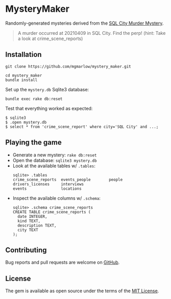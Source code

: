 # MysteryMaker

Randomly-generated mysteries derived from the [SQL City Murder Mystery](https://mystery.knightlab.com/).

> A murder occurred at 20210409 in SQL City. Find the perp!
> (hint: Take a look at crime_scene_reports)

## Installation

```
git clone https://github.com/mgmarlow/mystery_maker.git

cd mystery_maker
bundle install
```

Set up the `mystery.db` Sqlite3 database:

```
bundle exec rake db:reset
```

Test that everything worked as expected:

```
$ sqlite3
$ .open mystery.db
$ select * from 'crime_scene_report' where city='SQL City' and ...;
```

## Playing the game

- Generate a new mystery: `rake db:reset`
- Open the database: `sqlite3 mystery.db`
- Look at the available tables w/ `.tables`:
  ```
  sqlite> .tables
  crime_scene_reports  events_people        people
  drivers_licenses     interviews  
  events               locations
  ```
- Inspect the available columns w/ `.schema`:
  ```
  sqlite> .schema crime_scene_reports
  CREATE TABLE crime_scene_reports (
    date INTEGER,
    kind TEXT,
    description TEXT,
    city TEXT
  );
  ```

## Contributing

Bug reports and pull requests are welcome on [GitHub](https://github.com/mgmarlow/mystery_maker).

## License

The gem is available as open source under the terms of the [MIT License](https://opensource.org/licenses/MIT).
